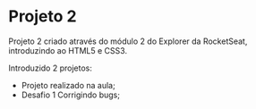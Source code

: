 # Projeto 2

Projeto 2 criado através do módulo 2 do Explorer da RocketSeat, introduzindo ao HTML5 e CSS3.

Introduzido 2 projetos:

- Projeto realizado na aula;
- Desafio 1 Corrigindo bugs;
